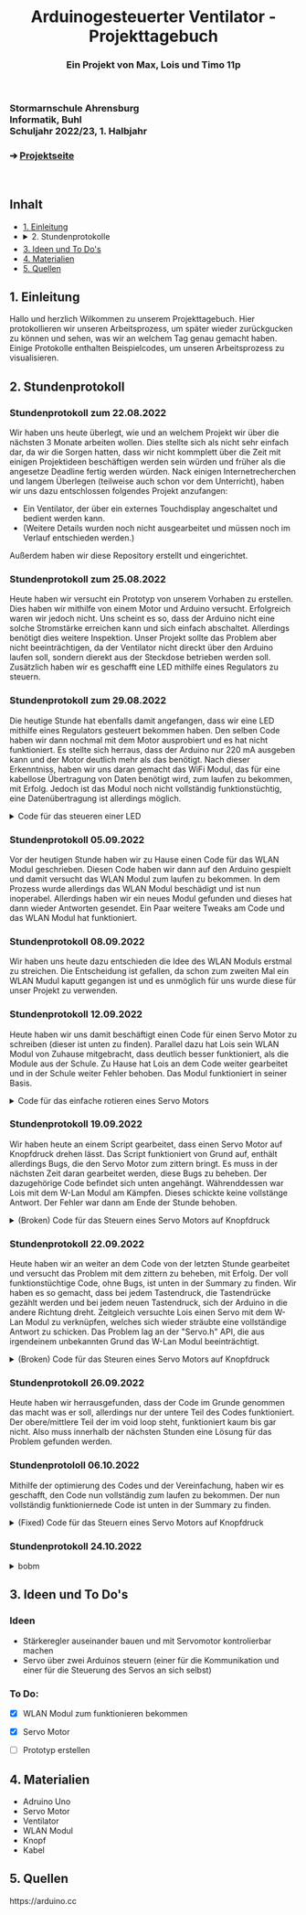 <h1 align="center">Arduinogesteuerter Ventilator - Projekttagebuch</h1> 
<h3 align="center"> Ein Projekt von Max, Lois und Timo 11p </h3>
</br>


<picture>
  <source media="(prefers-color-scheme: dark)" srcset="https://user-images.githubusercontent.com/105984356/186677878-5eddbf06-304d-4ea7-90db-5ddba9e40dbf.png">
  <source media="(prefers-color-scheme: light)" srcset="https://user-images.githubusercontent.com/105984356/186676647-16dacef0-4117-4750-afc1-1d4d6409e6d3.png">
  <img alt="" src="">
</picture>

<h3 align="left">Stormarnschule Ahrensburg <br/> Informatik, Buhl <br/> Schuljahr 2022/23, 1. Halbjahr </br> </h3> </div>
<h3 align="left"> &#10132; <a href="https://github.com/OrangePurgatory/SSIU.Ventilatorsteuerung/blob/main/Projektseite.md"> Projektseite</a> </h3> 
</br>



## Inhalt
<ul>
<li><a href="#kapitell">1. Einleitung</a></li>
<li style="margin-bottom: 5px;">
<details style="margin: 0px !important;">
<summary>2. Stundenprotokolle</summary>
<ul>
  <li><a href="#stundenprotokoll-zum-22082022">Stundenprotokoll zum 22.08.2022</a></li>
  <li><a href="#stundenprotokoll-zum-25082022">Stundenprotokoll zum 25.08.2022</a></li>
  <li><a href="#stundenprotokoll-zum-29082022">Stundenprotokoll zum 29.08.2022</a></li>
  <li><a href="#stundenprotokoll-zum-05092022">Stundenprotokoll zum 05.09.2022</a></li>
  <li><a href="#stundenprotokoll-zum-08092022">Stundenprotokoll zum 08.09.2022</a></li>
  <li><a href="#stundenprotokoll-zum-12092022">Stundenprotokoll zum 12.09.2022</a></li>
  <li><a href="#stundenprotokoll-zum-19092022">Stundenprotokoll zum 19.09.2022</a></li>
  <li><a href="#stundenprotokoll-zum-22092022">Stundenprotokoll zum 22.09.2022</a></li>
  <li><a href="#stundenprotokoll-zum-26092022">Stundenprotokoll zum 26.09.2022</a></li>
  <li><a href="#stundenprotokoll-zum-06102022">Stundenprotokoll zum 06.10.2022</a></li>
  <li><a href="#stundenprotokoll-zum-24102022">Stundenprotokoll zum 24.10.2022</a></li>
</ul></details></li>
<li style="margin-top: 5px;"><a href="#kapitel3">3. Ideen und To Do's</a></li>
<li><a href="#kapitel4">4. Materialien</a></li>
<li><a href="#kapitel5">5. Quellen</a></li>
</ul>


<h2 id="kapitell">1. Einleitung</h2>
Hallo und herzlich Wilkommen zu unserem Projekttagebuch. Hier protokollieren wir unseren Arbeitsprozess, um später wieder zurückgucken zu können und sehen, was wir an welchem Tag genau gemacht haben. Einige Protokolle enthalten Beispielcodes, um unseren Arbeitsprozess zu visualisieren.


<h2 id="kapitel2">2. Stundenprotokoll</a></h2></li>

### Stundenprotokoll zum 22.08.2022
Wir haben uns heute überlegt, wie und an welchem Projekt wir über die nächsten 3 Monate arbeiten wollen. Dies stellte sich als nicht sehr einfach dar, da wir die Sorgen hatten, dass wir nicht kommplett über die Zeit mit einigen Projektideen beschäftigen werden sein würden und früher als die angesetze Deadline fertig werden würden. Nack einigen Internetrecherchen und langem Überlegen (teilweise auch schon vor dem Unterricht), haben wir uns dazu entschlossen folgendes Projekt anzufangen:
- Ein Ventilator, der über ein externes Touchdisplay angeschaltet und bedient werden kann.
- (Weitere Details wurden noch nicht ausgearbeitet und müssen noch im Verlauf entschieden werden.) </br>

Außerdem haben wir diese Repository erstellt und eingerichtet.

### Stundenprotokoll zum 25.08.2022
Heute haben wir versucht ein Prototyp von unserem Vorhaben zu erstellen. Dies haben wir mithilfe von einem Motor und Arduino versucht. Erfolgreich waren wir jedoch nicht. Uns scheint es so, dass der Arduino nicht eine solche Stromstärke erreichen kann und sich einfach abschaltet. Allerdings benötigt dies weitere Inspektion. Unser Projekt sollte das Problem aber nicht beeinträchtigen, da der Ventilator nicht direckt über den Arduino laufen soll, sondern dierekt aus der Steckdose betrieben werden soll. </br>
Zusätzlich haben wir es geschafft eine LED mithilfe eines Regulators zu steuern. </br>

### Stundenprotokoll zum 29.08.2022
Die heutige Stunde hat ebenfalls damit angefangen, dass wir eine LED mithilfe eines Regulators gesteuert bekommen haben. Den selben Code haben wir dann nochmal mit dem Motor ausprobiert und es hat nicht funktioniert. Es stellte sich herraus, dass der Arduino nur 220 mA ausgeben kann und der Motor deutlich mehr als das benötigt. Nach dieser Erkenntniss, haben wir uns daran gemacht das WiFi Modul, das für eine kabellose Übertragung von Daten benötigt wird, zum laufen zu bekommen, mit Erfolg. Jedoch ist das Modul noch nicht vollständig funktionstüchtig, eine Datenübertragung ist allerdings möglich. 
<details>
  <summary>Code für das steueren einer LED</summary>
  
```
#define LED 9
#define POTENT 1

void setup() {
  pinMode(LED, OUTPUT);
  pinMode(POTENT, INPUT);

  Serial.begin(9600);
}

void loop() {
  analogWrite(LED, map(analogRead(POTENT), 0, 1023, 0, 255));
  Serial.println(analogRead(POTENT));
}
```
</details>


### Stundenprotokoll 05.09.2022
Vor der heutigen Stunde haben wir zu Hause einen Code für das WLAN Modul geschrieben. Diesen Code haben wir dann auf den Arduino gespielt und damit versucht das WLAN Modul zum laufen zu bekommen. In dem Prozess wurde allerdings das WLAN Modul beschädigt und ist nun inoperabel. Allerdings haben wir ein neues Modul gefunden und dieses hat dann wieder Antworten gesendet. Ein Paar weitere Tweaks am Code und das WLAN Modul hat funktioniert. </br>

### Stundenprotokoll 08.09.2022
Wir haben uns heute dazu entschieden die Idee des WLAN Moduls erstmal zu streichen. Die Entscheidung ist gefallen, da schon zum zweiten Mal ein WLAN Mudul kaputt gegangen ist und es unmöglich für uns wurde diese für unser Projekt zu verwenden. 

### Stundenprotokoll 12.09.2022
Heute haben wir uns damit beschäftigt einen Code für einen Servo Motor zu schreiben (dieser ist unten zu finden). Parallel dazu hat Lois sein WLAN Modul von Zuhause mitgebracht, dass deutlich besser funktioniert, als die Module aus der Schule. Zu Hause hat Lois an dem Code weiter gearbeitet und in der Schule weiter Fehler behoben. Das Modul funktioniert in seiner Basis.

<details>
  <summary>Code für das einfache rotieren eines Servo Motors</summary>
  
```
#include <Servo.h>
 
int servoPin = 9;
 
Servo servo;  
 
int servoAngle = 0;
 
void setup()
{
  Serial.begin(9600);  
  servo.attach(servoPin);
}
 
 
void loop()
{
   servo.write(0);
   delay(2000);
   servo.write(180);
   delay(2000);
}
```
</details>
  

### Stundenprotokoll 19.09.2022
Wir haben heute an einem Script gearbeitet, dass einen Servo Motor auf Knopfdruck drehen lässt. Das Script funktioniert von Grund auf, enthält allerdings Bugs, die den Servo Motor zum zittern bringt. Es muss in der nächsten Zeit daran gearbeitet werden, diese Bugs zu beheben. Der dazugehörige Code befindet sich unten angehängt. Währenddessen war Lois mit dem W-Lan Modul am Kämpfen. Dieses schickte keine vollstänge Antwort. Der Fehler war dann am Ende der Stunde behoben.
  
<details>
  <summary>(Broken) Code für das Steuern eines Servo Motors auf Knopfdruck</summary>

```
#include <Servo.h>

int buttonPin = 2; 
int servoPin = 9;
 
Servo servo;  

bool onAndOff = false;

int buttonState = 0;
int servoAngle = 0;
 
void setup()
{
  Serial.begin(9600);  
  servo.attach(servoPin);
  pinMode(buttonPin, INPUT);
}

void loop() {
    buttonState = digitalRead(buttonPin);
    if (buttonState == HIGH) {
        if (onAndOff == false) {
            onAndOff = true;
            servo.write(180);     
        } else {
            onAndOff = false;
            servo.write(0);
        }
    }
}
```
</details>
  
### Stundenprotokoll 22.09.2022
Heute haben wir an weiter an dem Code von der letzten Stunde gearbeitet und versucht das Problem mit dem zittern zu beheben, mit Erfolg. Der voll funktionstüchtige Code, ohne Bugs, ist unten in der Summary zu finden. Wir haben es so gemacht, dass bei jedem Tastendruck, die Tastendrücke gezählt werden und bei jedem neuen Tastendruck, sich der Arduino in die andere Richtung dreht. Zeitgleich versuchte Lois einen Servo mit dem W-Lan Modul zu verknüpfen, welches sich wieder sträubte eine vollständige Antwort zu schicken. Das Problem lag an der "Servo.h" API, die aus irgendeinem unbekannten Grund das W-Lan Modul beeinträchtigt.

<details>
  <summary>(Broken) Code für das Steuren eines Servo Motors auf Knopfdruck</summary>

```
#include <Servo.h>

int buttonPin = 2; 
int servoPin = 9;
 
Servo servo;  

int buttonState = 0;
int servoAngle = 0;
int lastButtonState = 0;
int buttonPushCounter = 0;
 
void setup()
{
  Serial.begin(9600);  
  servo.attach(servoPin);
  pinMode(buttonPin, INPUT);
  pinMode(servoPin, OUTPUT);
}

void loop() {
    buttonState = digitalRead(buttonPin);
      if (buttonState != lastButtonState) {
        if (buttonState == HIGH) {
          buttonPushCounter++;
          Serial.println("on");
          Serial.print("number of button pushes: ");
          Serial.println(buttonPushCounter);
          servo.write(180);     
       } else {
          Serial.println("off");
          servo.write(0);
      }
      delay(50);
    }
    lastButtonState = buttonState;
    
    if (buttonPushCounter % 2 == 0) {
      digitalWrite(servoPin, HIGH);
   } else {
      digitalWrite(servoPin, LOW);
  }
}
```
</details>
  
### Stundenprotokoll 26.09.2022
Heute haben wir herrausgefunden, dass der Code im Grunde genommen das macht was er soll, allerdings nur der untere Teil des Codes funktioniert. Der obere/mittlere Teil der im void loop steht, funktioniert kaum bis gar nicht. Also muss innerhalb der nächsten Stunden eine Lösung für das Problem gefunden werden.
  
### Stundenprotololl 06.10.2022
Mithilfe der optimierung des Codes und der Vereinfachung, haben wir es geschafft, den Code nun vollständig zum laufen zu bekommen. Der nun vollständig funktioniernede Code ist unten in der Summary zu finden.

<details>
  <summary>(Fixed) Code für das Steuern eines Servo Motors auf Knopfdruck</summary>

```
#include <Servo.h>

int buttonPin = 2; 
int servoPin = 9;
 
Servo servo;  

int buttonState = 0;
int servoAngle = 0;
int lastButtonState = 0;
int buttonPushCounter = 0;
 
void setup()
{
  Serial.begin(9600);  
  servo.attach(servoPin);
  pinMode(buttonPin, INPUT);
  pinMode(servoPin, OUTPUT);
}

void loop() {
    buttonState = digitalRead(buttonPin);
      if (buttonState != lastButtonState) {
        if (buttonState == HIGH) {
          buttonPushCounter++;
           if (buttonPushCounter % 2 == 0) {
            Serial.println("on");
            servo.write(180);
         } else {
            Serial.println("off");
            servo.write(0);
         }
         Serial.print("number of button pushes: ");
         Serial.println(buttonPushCounter);
      delay(50);
     }
    lastButtonState = buttonState;
  }
}
```
</details>
  
### Stundenprotokoll 24.10.2022

<details>
  <summary>bobm</summary>
  
```
#include <Servo.h>

// defining pins for servo data send
int servoPin1 = 9;
int servoPin2 = 10;

// defining variables
int in = 0;
int servoAngle = 0;

// defining both servos
Servo servo1;
Servo servo2;

void setup()
{
  // defining bitrate of serial input
  Serial.begin(9600);
  // attaching servos to pins
  servo1.attach(servoPin1);
  servo2.attach(servoPin2);
  servo1.write(servoAngle);
  servo2.write(servoAngle);
}

void loop() {
  while (Serial.available()) { // while serial is sending data -
    int in = Serial.read(); // - read data received
    in -= 48; // get rid of that enter key
    // depending on what data is being recieved, it should turn either of the servos to the stated angle
    // servo1 (fan speed)
    // exact angles still TBD
    Serial.println(in);
     if (in == 0) {
        servo1.write(0);
     } else if (in == 1) {
        servo1.write(30);
     } else if (in == 2) {
        servo1.write(60);
     } else if (in == 3) {
        servo1.write(90);
     } else if (in == 4) {
        servo1.write(120);
    }
  }
  // servo2 (on/off)
  // exact angles still TBD
   while (Serial.available()) {
    int in = Serial.read();
    in -= 48;
    Serial.println(in);
     if (in == 8) {
        servo2.write(0);
     } else if (in == 9) {
        servo2.write(90);
     }
  }
}
```
</details>


<h2 id="kapitel3">3. Ideen und To Do's</a></h2></li>

### Ideen

- Stärkeregler auseinander bauen und mit Servomotor kontrolierbar machen
- Servo über zwei Arduinos steuern (einer für die Kommunikation und einer für die Steuerung des Servos an sich selbst)

### To Do:

- [X] WLAN Modul zum funktionieren bekommen
- [X] Servo Motor
- [ ] Prototyp erstellen


<h2 id="kapitel4">4. Materialien</a></h2>

- Adruino Uno
- Servo Motor
- Ventilator
- WLAN Modul
- Knopf
- Kabel

<h2 id="kapitel5">5. Quellen</a></h2>
https://arduino.cc
